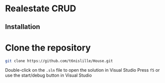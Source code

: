 # Realestate CRUD

## Installation
# Clone the repository
```bash
git clone https://github.com/t6nislille/House.git
```
Double-click on the `.sln` file to open the solution in Visual Studio
Press `f5` or use the start/debug button in Visual Studio



